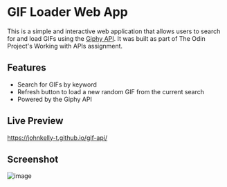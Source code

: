 # GIF Loader Web App
This is a simple and interactive web application that allows users to search for and load GIFs using the [Giphy API](https://developers.giphy.com/docs/api/#quick-start-guide). It was built as part of The Odin Project's Working with APIs assignment.

## Features
- Search for GIFs by keyword
- Refresh button to load a new random GIF from the current search
- Powered by the Giphy API

## Live Preview

https://johnkelly-t.github.io/gif-api/

## Screenshot

![image](https://github.com/user-attachments/assets/9d53d0ec-0dcb-41e5-89ff-b39f8f67c398)
